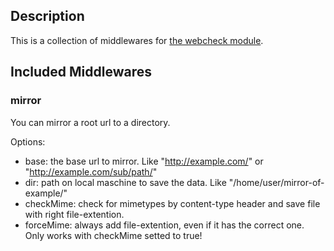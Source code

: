 ## Description
This is a collection of middlewares for [the webcheck module](https://www.npmjs.org/package/webcheck).

## Included Middlewares
### mirror
You can mirror a root url to a directory.

Options:
* base: the base url to mirror. Like "http://example.com/" or "http://example.com/sub/path/"
* dir: path on local maschine to save the data. Like "/home/user/mirror-of-example/"
* checkMime: check for mimetypes by content-type header and save file with right file-extention.
* forceMime: always add file-extention, even if it has the correct one. Only works with checkMime setted to true!